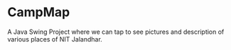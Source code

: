 # CampMap
A Java Swing Project where we can tap to see pictures and description of various places of NIT Jalandhar.
